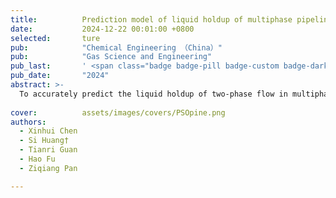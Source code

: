 ```yaml
---
title:          Prediction model of liquid holdup of multiphase pipelines based on PSO-BP algorithm
date:           2024-12-22 00:01:00 +0800
selected:       ture
pub:            "Chemical Engineering （China）"
pub:            "Gas Science and Engineering"
pub_last:       ' <span class="badge badge-pill badge-custom badge-dark">Journal</span>'
pub_date:       "2024"
abstract: >-
  To accurately predict the liquid holdup of two-phase flow in multiphase pipelines, leveraging relevant data obtained from previous indoor experiments on gas-liquid two-phase flow, the gray correlation analysis method was used to analyze the influence of pressure, temperature, inclination, pipe diameter, liquid-phase converted velocity, gas-phase converted velocity, and liquid-phase viscosity on the liquid holding of multiphase pipelines, which provided the basis for the determination of the input parameters; A BP neural network optimized based on PSO was used to construct a prediction model for liquid holdup in multiphase pipelines. The model was compared with three multiple regression prediction models, including both linear and nonlinear variants, as well as traditional BP neural networks, and BP neural network prediction models optimized by other algorithms for liquid holdup prediction. The results indicate that, in contrast to the conventional BP model, both the algorithm-optimized BP and the nonlinear multiple regression model display improved predictive performance. The multiple linear regression model performs the least accurately. Among them, the PSO-BP prediction model achieves a mean absolute error of 0.0452, a root mean square error of 0.0614, and a R-squared value of 0.9279 and demonstrates minimal errors and a high degree of fit. Moreover, under high liquid holdup conditions, the PSO-BP model maintains better prediction accuracy compared to other models, indicating that the PSOBP model is suitable for predicting the liquid holdup of multiphase pipelines.
  
cover:          assets/images/covers/PSOpine.png
authors:
  - Xinhui Chen
  - Si Huang†
  - Tianri Guan
  - Hao Fu
  - Ziqiang Pan

---
```

